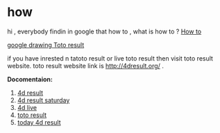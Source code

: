 # how
hi , everybody findin in google that how to , what is how to ?
<a href="https://howtohub.co/" rel="nofollow">How to </a>

<a href="http://googledrawing.com/" rel="nofollow">google drawing </a>
<a href="http://4dresult.org/" rel="nofollow">Toto result </a>

if you have inrested n tatoto result or live toto result then visit toto result website. toto result website link is http://4dresult.org/ . 


<b><heading> Docomentaion:</heading></b>
<ol>
<li><a href="http://4dresult.org/" rel="nofollow">4d result</a></li>
<li><a href="https://4dresult.org/east-malaysia-4d/" rel="nofollow">4d result saturday</a></li>
<li><a href="https://4dresult.org/singapore-4d-live-result/" rel="nofollow">4d live</a></li>
<li><a href="https://4dresult.org/cambodia-4d/">toto result</a></li>
<li><a href="https://4dresult.org/" rel="nofollow">today 4d result</a></li>

</ol>
